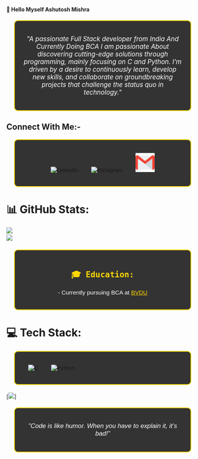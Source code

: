 **👋 Hello Myself Ashutosh Mishra**
<div style="border: 2px solid #FFD700; border-radius: 10px; padding: 20px; margin: 20px; background-color: #333;">
  <p align="center" style="font: 'comic sans'; color: #FFFFFF; font-size: 1.2em;">
    <i>"A passionate Full Stack developer from India And Currently Doing BCA I am passionate About discovering cutting-edge solutions through programming, mainly focusing on C and Python. I’m driven by a desire to continuously learn, develop new skills, and collaborate on groundbreaking projects that challenge the status quo in technology."</i>
  </p>
</div>



##  Connect With Me:-
<!-- Social Links -->
<div style="border: 2px solid #FFD700; border-radius: 10px; padding: 20px; margin: 20px; background-color: #333;">

  <p align="center">
    <a href="https://www.linkedin.com/in/ashutosh-mishra-01201231b" style="text-decoration: none;">
      <img src="https://cdn.jsdelivr.net/gh/devicons/devicon/icons/linkedin/linkedin-original.svg" alt="LinkedIn" width="50" height="50" style="margin: 0 15px;">
    </a>
    <a href="https://www.instagram.com/ashutosh.kon/" style="text-decoration: none;">
      <img src="https://upload.wikimedia.org/wikipedia/commons/a/a5/Instagram_icon.png" alt="Instagram" width="50" height="50" style="margin: 0 15px;">
    </a>
   <a href="mailto:ashutoshmishra0016@gmail.com" style="text-decoration: none;">
      <img src="https://github.com/Smokein96/Smokein96/blob/main/gmail.png" alt="Email" width="50" height="50" style="margin: 0 15px;">
    </a>
  </p>
</div>

# 📊 GitHub Stats:
![](https://github-readme-stats.vercel.app/api?username=Ashutosh-M16&theme=slateorange&hide_border=false&include_all_commits=false&count_private=true)<br/>
![](https://github-readme-streak-stats.herokuapp.com/?user=Ashutosh-M16&theme=slateorange&hide_border=false)<br/>


<!-- Education -->
<div style="border: 2px solid #FFD700; border-radius: 10px; padding: 20px; margin: 20px; background-color: #333;">
  <h2 align="center" style="font-family: 'Minecraft', monospace; color: #FFD700;">🎓 Education:</h2>
  <p align="center" style="font-family: 'Arial', sans-serif; color: #FFFFFF; font-size: 1.1em;">
    - Currently pursuing BCA at <a href="https://www.bvuniversity.edu.in/campus/navi-mumbai-campus" style="color: #FFD700; text-decoration: underline;">BVDU</a>
  </p>
</div>


# 💻 Tech Stack:
<div style="border: 2px solid #FFD700; border-radius: 10px; padding: 20px; margin: 20px; background-color: #333;">
 
  <p align="left">
    <img src="https://cdn.jsdelivr.net/gh/devicons/devicon/icons/c/c-original.svg" alt="C" width="50" height="50" style="margin: 0 15px;">
    <img src="https://cdn.jsdelivr.net/gh/devicons/devicon/icons/python/python-original.svg" alt="Python" width="50" height="50" style="margin: 0 15px;">
  </p>
</div>

[![](https://visitcount.itsvg.in/api?id=Ashutosh-M16&icon=2&color=13)]

<!-- Footer -->
<div style="border: 2px solid #FFD700; border-radius: 10px; padding: 20px; margin: 20px; background-color: #333;">
  <p align="center" style="font-family: 'Arial', sans-serif; color: #FFFFFF; font-size: 1.2em;">
    <i>"Code is like humor. When you have to explain it, it’s bad!"</i>
  </p>
</div>


